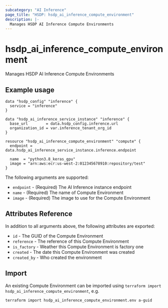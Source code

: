 ```yaml
---
subcategory: "AI Inference"
page_title: "HSDP: hsdp_ai_inference_compute_environment"
description: |-
  Manages HSDP AI Inference Compute Environments
---
```


# hsdp_ai_inference_compute_environment

Manages HSDP AI Inference Compute Environments

## Example usage

```hcl
data "hsdp_config" "inference" {
  service = "inference"
}

data "hsdp_ai_inference_service_instance" "inference" {
  base_url        = data.hsdp_config.inference.url
  organization_id = var.inference_tenant_org_id
}

resource "hsdp_ai_inference_compute_environment" "compute" {
  endpoint = data.hsdp_ai_inference_service_instance.inference.endpoint
  
  name  = "python3.8_keras_gpu"
  image = "arn:aws:ecr:us-west-2:012345678910:repository/test"
}
```

The following arguments are supported:

* `endpoint` - (Required) The AI Inference instance endpoint
* `name` - (Required) The name of Compute Environment
* `image` - (Required) The image to use for the Compute Environment

## Attributes Reference

In addition to all arguments above, the following attributes are exported:

* `id` - The GUID of the Compute Environment
* `reference` - The reference of this Compute Environment
* `is_factory` - Weather this Compute Environment is factory one
* `created` - The date this Compute Environment was created
* `created_by` - Who created the environment

## Import

An existing Compute Environment can be imported using `terraform import hsdp_ai_inference_compute_environment`, e.g.

```bash
terraform import hsdp_ai_inference_compute_environment.env a-guid
